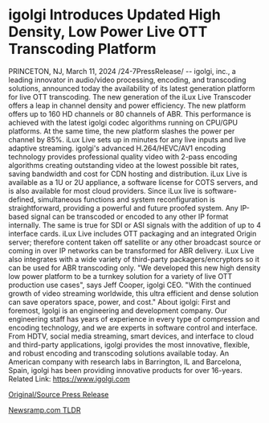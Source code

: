 # igolgi Introduces Updated High Density, Low Power Live OTT Transcoding Platform

PRINCETON, NJ, March 11, 2024 /24-7PressRelease/ -- igolgi, inc., a leading innovator in audio/video processing, encoding, and transcoding solutions, announced today the availability of its latest generation platform for live OTT transcoding. The new generation of the iLux Live Transcoder offers a leap in channel density and power efficiency. The new platform offers up to 160 HD channels or 80 channels of ABR. This performance is achieved with the latest igolgi codec algorithms running on CPU/GPU platforms.  At the same time, the new platform slashes the power per channel by 85%.  iLux Live sets up in minutes for any live inputs and live adaptive streaming. igolgi's advanced H.264/HEVC/AV1 encoding technology provides professional quality video with 2-pass encoding algorithms creating outstanding video at the lowest possible bit rates, saving bandwidth and cost for CDN hosting and distribution.  iLux Live is available as a 1U or 2U appliance, a software license for COTS servers, and is also available for most cloud providers.   Since iLux live is software-defined, simultaneous functions and system reconfiguration is straightforward, providing a powerful and future proofed system. Any IP-based signal can be transcoded or encoded to any other IP format internally. The same is true for SDI or ASI signals with the addition of up to 4 interface cards.   iLux Live includes OTT packaging and an integrated Origin server; therefore content taken off satellite or any other broadcast source or coming in over IP networks can be transformed for ABR delivery. iLux Live also integrates with a wide variety of third-party packagers/encryptors so it can be used for ABR transcoding only.  "We developed this new high density low power platform to be a turnkey solution for a variety of live OTT production use cases", says Jeff Cooper, igolgi CEO. "With the continued growth of video streaming worldwide, this ultra efficient and dense solution can save operators space, power, and cost."  About igolgi: First and foremost, Igolgi is an engineering and development company. Our engineering staff has years of experience in every type of compression and encoding technology, and we are experts in software control and interface. From HDTV, social media streaming, smart devices, and interface to cloud and third-party applications, igolgi provides the most innovative, flexible, and robust encoding and transcoding solutions available today. An American company with research labs in Barrington, IL and Barcelona, Spain, igolgi has been providing innovative products for over 16-years.  Related Link: https://www.igolgi.com 

[Original/Source Press Release](https://www.24-7pressrelease.com/press-release/509137/igolgi-introduces-updated-high-density-low-power-live-ott-transcoding-platform) 

[Newsramp.com TLDR](https://newsramp.com/None) 